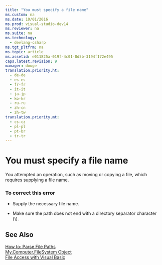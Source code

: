 ```yaml
---
title: "You must specify a file name"
ms.custom: na
ms.date: 10/01/2016
ms.prod: visual-studio-dev14
ms.reviewer: na
ms.suite: na
ms.technology: 
  - devlang-csharp
ms.tgt_pltfrm: na
ms.topic: article
ms.assetid: e011825a-019f-4c01-8d5b-3194f172e495
caps.latest.revision: 9
manager: douge
translation.priority.ht: 
  - de-de
  - es-es
  - fr-fr
  - it-it
  - ja-jp
  - ko-kr
  - ru-ru
  - zh-cn
  - zh-tw
translation.priority.mt: 
  - cs-cz
  - pl-pl
  - pt-br
  - tr-tr
---
```

# You must specify a file name
You attempted an operation, such as moving or copying a file, which requires supplying a file name.  
  
### To correct this error  
  
-   Supply the necessary file name.  
  
-   Make sure the path does not end with a directory separator character (\\).  
  
## See Also  
 [How to: Parse File Paths](../Topic/How%20to:%20Parse%20File%20Paths%20in%20Visual%20Basic.md)   
 [My.Computer.FileSystem Object](../Topic/My.Computer.FileSystem%20Object.md)   
 [File Access with Visual Basic](../Topic/File%20Access%20with%20Visual%20Basic.md)